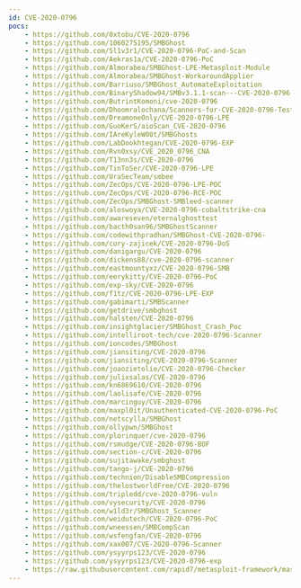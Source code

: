 ```yaml
---
id: CVE-2020-0796
pocs:
    - https://github.com/0xtobu/CVE-2020-0796
    - https://github.com/1060275195/SMBGhost
    - https://github.com/5l1v3r1/CVE-2020-0796-PoC-and-Scan
    - https://github.com/Aekras1a/CVE-2020-0796-PoC
    - https://github.com/Almorabea/SMBGhost-LPE-Metasploit-Module
    - https://github.com/Almorabea/SMBGhost-WorkaroundApplier
    - https://github.com/Barriuso/SMBGhost_AutomateExploitation
    - https://github.com/BinaryShadow94/SMBv3.1.1-scan---CVE-2020-0796
    - https://github.com/ButrintKomoni/cve-2020-0796
    - https://github.com/Dhoomralochana/Scanners-for-CVE-2020-0796-Testing
    - https://github.com/DreamoneOnly/CVE-2020-0796-LPE
    - https://github.com/GuoKerS/aioScan_CVE-2020-0796
    - https://github.com/IAreKyleW00t/SMBGhosts
    - https://github.com/LabDookhtegan/CVE-2020-0796-EXP
    - https://github.com/Rvn0xsy/CVE_2020_0796_CNA
    - https://github.com/T13nn3s/CVE-2020-0796
    - https://github.com/TinToSer/CVE-2020-0796-LPE
    - https://github.com/UraSecTeam/smbee
    - https://github.com/ZecOps/CVE-2020-0796-LPE-POC
    - https://github.com/ZecOps/CVE-2020-0796-RCE-POC
    - https://github.com/ZecOps/SMBGhost-SMBleed-scanner
    - https://github.com/aloswoya/CVE-2020-0796-cobaltstrike-cna
    - https://github.com/awareseven/eternalghosttest
    - https://github.com/bacth0san96/SMBGhostScanner
    - https://github.com/codewithpradhan/SMBGhost-CVE-2020-0796-
    - https://github.com/cory-zajicek/CVE-2020-0796-DoS
    - https://github.com/danigargu/CVE-2020-0796
    - https://github.com/dickens88/cve-2020-0796-scanner
    - https://github.com/eastmountyxz/CVE-2020-0796-SMB
    - https://github.com/eerykitty/CVE-2020-0796-PoC
    - https://github.com/exp-sky/CVE-2020-0796
    - https://github.com/f1tz/CVE-2020-0796-LPE-EXP
    - https://github.com/gabimarti/SMBScanner
    - https://github.com/getdrive/smbghost
    - https://github.com/halsten/CVE-2020-0796
    - https://github.com/insightglacier/SMBGhost_Crash_Poc
    - https://github.com/intelliroot-tech/cve-2020-0796-Scanner
    - https://github.com/ioncodes/SMBGhost
    - https://github.com/jiansiting/CVE-2020-0796
    - https://github.com/jiansiting/CVE-2020-0796-Scanner
    - https://github.com/joaozietolie/CVE-2020-0796-Checker
    - https://github.com/julixsalas/CVE-2020-0796
    - https://github.com/kn6869610/CVE-2020-0796
    - https://github.com/laolisafe/CVE-2020-0796
    - https://github.com/marcinguy/CVE-2020-0796
    - https://github.com/maxpl0it/Unauthenticated-CVE-2020-0796-PoC
    - https://github.com/netscylla/SMBGhost
    - https://github.com/ollypwn/SMBGhost
    - https://github.com/plorinquer/cve-2020-0796
    - https://github.com/rsmudge/CVE-2020-0796-BOF
    - https://github.com/section-c/CVE-2020-0796
    - https://github.com/sujitawake/smbghost
    - https://github.com/tango-j/CVE-2020-0796
    - https://github.com/technion/DisableSMBCompression
    - https://github.com/thelostworldFree/CVE-2020-0796
    - https://github.com/tripledd/cve-2020-0796-vuln
    - https://github.com/vysecurity/CVE-2020-0796
    - https://github.com/w1ld3r/SMBGhost_Scanner
    - https://github.com/weidutech/CVE-2020-0796-PoC
    - https://github.com/wneessen/SMBCompScan
    - https://github.com/wsfengfan/CVE-2020-0796
    - https://github.com/xax007/CVE-2020-0796-Scanner
    - https://github.com/ysyyrps123/CVE-2020-0796
    - https://github.com/ysyyrps123/CVE-2020-0796-exp
    - https://raw.githubusercontent.com/rapid7/metasploit-framework/master/modules/exploits/windows/local/cve_2020_0796_smbghost.rb
---
```


